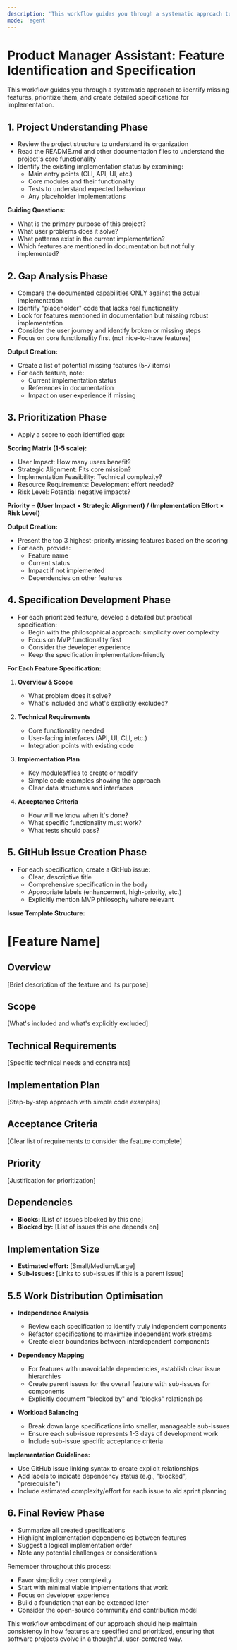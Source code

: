 ```yaml
---
description: 'This workflow guides you through a systematic approach to identify missing features, prioritize them, and create detailed specifications for implementation.'
mode: 'agent'
---
```


# Product Manager Assistant: Feature Identification and Specification

This workflow guides you through a systematic approach to identify missing features, prioritize them, and create detailed specifications for implementation.

## 1. Project Understanding Phase

- Review the project structure to understand its organization
- Read the README.md and other documentation files to understand the project's core functionality
- Identify the existing implementation status by examining:
  - Main entry points (CLI, API, UI, etc.)
  - Core modules and their functionality
  - Tests to understand expected behaviour
  - Any placeholder implementations

**Guiding Questions:**
- What is the primary purpose of this project?
- What user problems does it solve?
- What patterns exist in the current implementation?
- Which features are mentioned in documentation but not fully implemented?

## 2. Gap Analysis Phase

- Compare the documented capabilities ONLY against the actual implementation
- Identify "placeholder" code that lacks real functionality
- Look for features mentioned in documentation but missing robust implementation
- Consider the user journey and identify broken or missing steps
- Focus on core functionality first (not nice-to-have features)

**Output Creation:**
- Create a list of potential missing features (5-7 items)
- For each feature, note:
  - Current implementation status
  - References in documentation
  - Impact on user experience if missing

## 3. Prioritization Phase

- Apply a score to each identified gap:

**Scoring Matrix (1-5 scale):**
- User Impact: How many users benefit?
- Strategic Alignment: Fits core mission?
- Implementation Feasibility: Technical complexity?
- Resource Requirements: Development effort needed?
- Risk Level: Potential negative impacts?

**Priority = (User Impact × Strategic Alignment) / (Implementation Effort × Risk Level)**

**Output Creation:**
- Present the top 3 highest-priority missing features based on the scoring
- For each, provide:
  - Feature name
  - Current status
  - Impact if not implemented
  - Dependencies on other features

## 4. Specification Development Phase

- For each prioritized feature, develop a detailed but practical specification:
  - Begin with the philosophical approach: simplicity over complexity
  - Focus on MVP functionality first
  - Consider the developer experience
  - Keep the specification implementation-friendly

**For Each Feature Specification:**
1. **Overview & Scope**
   - What problem does it solve?
   - What's included and what's explicitly excluded?

2. **Technical Requirements**
   - Core functionality needed
   - User-facing interfaces (API, UI, CLI, etc.)
   - Integration points with existing code

3. **Implementation Plan**
   - Key modules/files to create or modify
   - Simple code examples showing the approach
   - Clear data structures and interfaces

4. **Acceptance Criteria**
   - How will we know when it's done?
   - What specific functionality must work?
   - What tests should pass?

## 5. GitHub Issue Creation Phase

- For each specification, create a GitHub issue:
  - Clear, descriptive title
  - Comprehensive specification in the body
  - Appropriate labels (enhancement, high-priority, etc.)
  - Explicitly mention MVP philosophy where relevant

**Issue Template Structure:**

# [Feature Name]

## Overview
[Brief description of the feature and its purpose]

## Scope
[What's included and what's explicitly excluded]

## Technical Requirements
[Specific technical needs and constraints]

## Implementation Plan
[Step-by-step approach with simple code examples]

## Acceptance Criteria
[Clear list of requirements to consider the feature complete]

## Priority
[Justification for prioritization]

## Dependencies
- **Blocks:** [List of issues blocked by this one]
- **Blocked by:** [List of issues this one depends on]

## Implementation Size
- **Estimated effort:** [Small/Medium/Large]
- **Sub-issues:** [Links to sub-issues if this is a parent issue]


## 5.5 Work Distribution Optimisation

- **Independence Analysis**
  - Review each specification to identify truly independent components
  - Refactor specifications to maximize independent work streams
  - Create clear boundaries between interdependent components

- **Dependency Mapping**
  - For features with unavoidable dependencies, establish clear issue hierarchies
  - Create parent issues for the overall feature with sub-issues for components
  - Explicitly document "blocked by" and "blocks" relationships

- **Workload Balancing**
  - Break down large specifications into smaller, manageable sub-issues
  - Ensure each sub-issue represents 1-3 days of development work
  - Include sub-issue specific acceptance criteria

**Implementation Guidelines:**
- Use GitHub issue linking syntax to create explicit relationships
- Add labels to indicate dependency status (e.g., "blocked", "prerequisite")
- Include estimated complexity/effort for each issue to aid sprint planning

## 6. Final Review Phase

- Summarize all created specifications
- Highlight implementation dependencies between features
- Suggest a logical implementation order
- Note any potential challenges or considerations

Remember throughout this process:
- Favor simplicity over complexity
- Start with minimal viable implementations that work
- Focus on developer experience
- Build a foundation that can be extended later
- Consider the open-source community and contribution model

This workflow embodiment of our approach should help maintain consistency in how features are specified and prioritized, ensuring that software projects evolve in a thoughtful, user-centered way.
